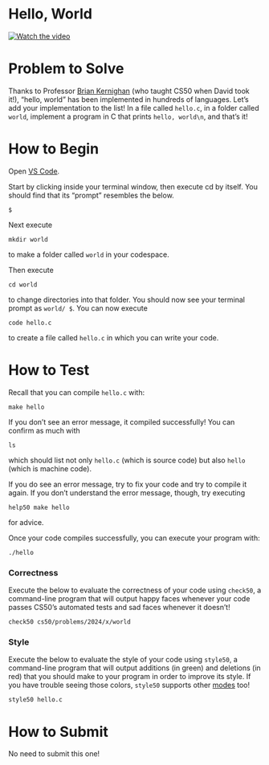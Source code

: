 # Hello, World

[![Watch the video](https://img.youtube.com/vi/ufB53UE2Cvo/0.jpg)](https://www.youtube.com/watch?v=ufB53UE2Cvo&t=103s)

# Problem to Solve
Thanks to Professor [Brian Kernighan](https://en.wikipedia.org/wiki/Brian_Kernighan) (who taught CS50 when David took it!), “hello, world” has been implemented in hundreds of languages. Let’s add your implementation to the list!
In a file called `hello.c`, in a folder called `world`, implement a program in C that prints `hello, world\n`, and that’s it!

# How to Begin

Open [VS Code](https://cs50.dev/).

Start by clicking inside your terminal window, then execute cd by itself. You should find that its “prompt” resembles the below.
```
$
```
Next execute
```
mkdir world
```
to make a folder called `world` in your codespace.

Then execute
```
cd world
```
to change directories into that folder. You should now see your terminal prompt as `world/ $`. You can now execute
```
code hello.c
```
to create a file called `hello.c` in which you can write your code.

# How to Test

Recall that you can compile `hello.c` with:
```
make hello
```
If you don’t see an error message, it compiled successfully! You can confirm as much with
```
ls
```
which should list not only `hello.c` (which is source code) but also `hello` (which is machine code).

If you do see an error message, try to fix your code and try to compile it again. If you don’t understand the error message, though, try executing
```
help50 make hello
```
for advice.

Once your code compiles successfully, you can execute your program with:
```
./hello
```

### Correctness
Execute the below to evaluate the correctness of your code using `check50`, a command-line program that will output happy faces whenever your code passes CS50’s automated tests and sad faces whenever it doesn’t!
```
check50 cs50/problems/2024/x/world
```

### Style
Execute the below to evaluate the style of your code using `style50`, a command-line program that will output additions (in green) and deletions (in red) that you should make to your program in order to improve its style. If you have trouble seeing those colors, `style50` supports other [modes](https://cs50.readthedocs.io/style50/) too!
```
style50 hello.c
```

# How to Submit
No need to submit this one!
